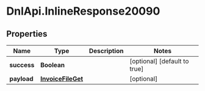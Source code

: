 # DnlApi.InlineResponse20090

## Properties
Name | Type | Description | Notes
------------ | ------------- | ------------- | -------------
**success** | **Boolean** |  | [optional] [default to true]
**payload** | [**InvoiceFileGet**](InvoiceFileGet.md) |  | [optional] 


